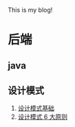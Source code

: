 This is my blog!

# 后端
## java

## 设计模式
1. [设计模式基础](backend/design-pattern/设计模式基础.md)
2. [设计模式 6 大原则](backend/design-pattern/设计模式6大原则.md)